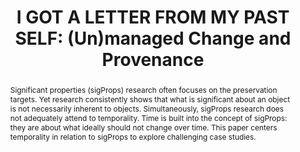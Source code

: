 ---
abstract: 'Significant properties (sigProps) research often focuses on the preservation
  targets. Yet research consistently shows that what is significant about an object
  is not necessarily inherent to objects. Simultaneously, sigProps research does not
  adequately attend to temporality. Time is built into the concept of sigProps: they
  are about what ideally should not change over time. This paper centers temporality
  in relation to sigProps to explore challenging case studies.'
creators:
- Bettivia, Rhiannon
- Cheng, Yi-Yun
- Gryk, Michael R.
date: null
document_url: https://www.ideals.illinois.edu/items/128329/bitstreams/429023/data.pdf
grand_parent: iPRES
institutions: []
keywords:
- provenance
- managed change
- identity
- temporality
landing_page_url: https://hdl.handle.net/2142/121126
language: eng
layout: publication
license: CC-BY 4.0 International
notes_url: null
parent: iPRES 2023
publication_type: paper
size: null
slides_url: null
source_name: iPRES
stream_url: null
title: 'I GOT A LETTER FROM MY PAST SELF: (Un)managed Change and Provenance'
year: 2023
---